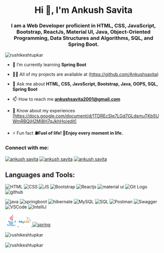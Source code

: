 <h1 align="center">Hi 👋, I'm Ankush Savita</h1>
<h3 align="center">I am a Web Developer proficient in HTML, CSS, JavaScript, Bootstrap, ReactJs, Material UI, Java, Object-Oriented Programming, Data Structures and Algorithms, SQL, and Spring Boot.</h3>

<p align="left"> <img src="https://komarev.com/ghpvc/?username=rushikeshtupkar&label=Profile%20views&color=0e75b6&style=flat" alt="rushikeshtupkar" /> </p>

- 🌱 I’m currently learning **Spring Boot**

- 👨‍💻 All of my projects are available at (https://github.com/Ankushsavita)

- 💬 Ask me about **HTML, CSS, JavsScript, Bootstrap, Java, OOPS, SQL, Spring Boot**

- 📫 How to reach me **ankushsavita2001@gmail.com**

- 📄 Know about my experiences [https://docs.google.com/document/d/1TDREcSIe7LGd7GLdsmuTKb5UWmRBQiH2MI8H7qJkhHo/edit]

- ⚡ Fun fact **⛽Fuel of life! 🕺Enjoy every moment in life.**

<h3 align="left">Connect with me:</h3>
<p align="left">
<a href="https://www.linkedin.com/in/ankushsavita/" target="blank"><img align="center" src="https://raw.githubusercontent.com/rahuldkjain/github-profile-readme-generator/master/src/images/icons/Social/linked-in-alt.svg" alt="ankush savita" height="30" width="40" /></a>
<a href="https://www.hackerrank.com/ankushsavita2001?hr_r=1" target="blank"><img align="center" src="https://raw.githubusercontent.com/rahuldkjain/github-profile-readme-generator/master/src/images/icons/Social/hackerrank.svg" alt="ankush savita" height="30" width="40" /></a>
<a href="https://leetcode.com/ankushsavita2001/" target="blank"><img align="center" src="https://raw.githubusercontent.com/rahuldkjain/github-profile-readme-generator/master/src/images/icons/Social/leet-code.svg" alt="ankush savita" height="30" width="40" /></a>
</p>




<h2 align="centre">Languages and Tools:</h2>
<p> 
  <img alt="HTML" height="80" src="http://1.bp.blogspot.com/-NGHwBncyA68/UiMm_8b2ZUI/AAAAAAAAAnA/17OGXCKI4zE/s1600/Logo+HTML5.JPG">
  <img alt="CSS" height="80" src="https://2.bp.blogspot.com/-u7D-CIDmuzE/XHSaUZ74evI/AAAAAAAASEw/tDY0LYG-Ra4rMlSUi9BLioDgT5WT5MUOwCLcBGAs/s1600/CSS%2B3.png">
  <img alt="JS" height="80" src="https://tse3.mm.bing.net/th?id=OIP.u_Qa4LpkYnXQlmiIP4kMnwHaEo&pid=Api&P=0&h=220">
  <img alt="Bootstrap" height="80" src="https://tse1.mm.bing.net/th?id=OIP.ayNMNMZCeZz5XcdiaaPRtgHaHa&pid=Api&P=0&h=220">
  <img alt="Reactjs" height="80" src="https://clipground.com/images/react-logo-png-9.png">
  <img alt="material ui" height="80" src="https://tse1.mm.bing.net/th?id=OIP.rpiHSO8j5Ng9dzobkcvAkQHaHa&pid=Api&P=0&h=220">
   <img alt="Git Logo" height="80" width="120" src="https://tse4.mm.bing.net/th?id=OIP.0xw7uJGDLpEBSF7h889jbAHaHa&pid=Api&P=0&h=220">
  <img alt="github" height="80" src="https://tse3.mm.bing.net/th?id=OIP.ckeUFk-yid0vfWnd56w7wAHaHa&pid=Api&P=0&h=220">
</p>
<p>
  <img alt="java" height="80" src="https://tse3.mm.bing.net/th?id=OIP.Vp60JtW1D7LOTMwoIbzInwHaHa&pid=Api&P=0&h=220">
  <img alt="springboot" height="80" src="https://tse2.mm.bing.net/th?id=OIP.LZUISlcbywOrDrea8ab-NwHaFj&pid=Api&P=0&h=220">
  <img alt="hibernate" height="80" src="https://tse3.mm.bing.net/th?id=OIP.DKALLuoXqr30Sc7Gvcc6cAAAAA&pid=Api&P=0&h=220">
  <img alt="MySQL" height="80" src="https://tse1.mm.bing.net/th?id=OIP.lIIc_svaWdGdEJuEk7TBlgHaHa&pid=Api&P=0&h=220">
  <img alt="SQL" height="80" src="https://tse3.mm.bing.net/th?id=OIP.9Nm6mKz8DpFlBSlB4_2rGQHaFy&pid=Api&P=0&h=220">
 <img alt="Postman" height="80" src="https://tse4.mm.bing.net/th?id=OIP.p5-4tDI51rncm6_B3XEjXAHaHa&pid=Api&P=0&h=220">
  <img alt="Swagger" height="80" src="https://tse2.mm.bing.net/th?id=OIP.lLk42nYLkpFntb9OO7W9mAHaHm&pid=Api&P=0&h=220">
  <img alt="VSCode" height="80" src="https://tse1.mm.bing.net/th?id=OIP.sSB0GRcY7Qiq9TG2T9x8uwAAAA&pid=Api&P=0&h=220">
    <img alt="IntelliJ" height="80" src="https://tse4.mm.bing.net/th?id=OIP.UzuXKpdNcdm6WR3dgLplpgHaFG&pid=Api&P=0&h=220">
</p>
  <p align="left"> <a href="https://www.java.com" target="_blank" rel="noreferrer"> <img src="https://raw.githubusercontent.com/devicons/devicon/master/icons/java/java-original.svg" alt="java" width="40" height="40"/> </a> <a href="https://www.mysql.com/" target="_blank" rel="noreferrer"> <img src="https://raw.githubusercontent.com/devicons/devicon/master/icons/mysql/mysql-original-wordmark.svg" alt="mysql" width="40" height="40"/> </a> <a href="https://spring.io/" target="_blank" rel="noreferrer"> <img src="https://www.vectorlogo.zone/logos/springio/springio-icon.svg" alt="spring" width="40" height="40"/> </a>






<p><img align="center" src="https://github-readme-stats.vercel.app/api/top-langs?username=rushikeshtupkar&show_icons=true&locale=en&layout=compact" alt="rushikeshtupkar" /></p>

<p><img align="center" src="https://github-readme-streak-stats.herokuapp.com/?user=rushikeshtupkar&" alt="rushikeshtupkar" /></p>
